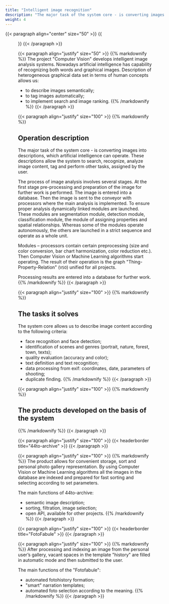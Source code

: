 ```yaml
---
title: "Intelligent image recognition"
description: "The major task of the system core - is converting images into descriptions, which artificial intelligence can operate. These descriptions allow the system to search, recognize, analyze image content, tag and perform other tasks, assigned by the user."
weight: 4
---
```


{{< paragraph align="center" size="50" >}}
{{<figure url="/media/activities/pic4.jpg">}}
{{< /paragraph >}}

{{< paragraph align="justify" size="50" >}}
{{% markdownify %}}
The project "Computer Vision" develops intelligent image analysis systems. Nowadays artificial intelligence has capability of recognizing both words and graphical images. Description of heterogeneous graphical data set in terms of human concepts allows us:

- to describe images semantically;
- to tag images automatically;
- to implement search and image ranking.
{{% /markdownify %}}
{{< /paragraph >}}

{{< paragraph align="justify" size="100" >}}
{{% markdownify %}}
## Operation description

The major task of the system core - is converting images into descriptions, which artificial intelligence can operate. These descriptions allow the system to search, recognize, analyze image content, tag and perform other tasks, assigned by the user.

The process of image analysis involves several stages. At the first stage pre-processing and preparation of the image for further work is performed. The image is entered into a database. Then the image is sent to the conveyor with processors where the main analysis is implemented. To ensure proper analysis dynamically linked modules are launched. These modules are segmentation module, detection module, classification module, the module of assigning properties and spatial relationships. Whereas some of the modules operate autonomously, the others are launched in a strict sequence and operate as a whole unit.

Modules – processors contain certain preprocessing (size and color conversion, bar chart harmonization, color reduction etc.). Then Computer Vision or Machine Learning algorithms start operating. The result of their operation is the graph "Thing-Property-Relation" (`VSO`) unified for all projects.

Processing results are entered into a database for further work.
{{% /markdownify %}}
{{< /paragraph >}}

{{< paragraph align="justify" size="100" >}}
{{% markdownify %}}
## The tasks it solves

The system core allows us to describe image content according to the following criteria:

- face recognition and face detection;
- identification of scenes and genres (portrait, nature, forest, town, texts);
- quality evaluation (accuracy and color);
- text definition and text recognition;
- data processing from exif: coordinates, date, parameters of shooting;
- duplicate finding.
{{% /markdownify %}}
{{< /paragraph >}}

{{< paragraph align="justify" size="100" >}}
{{% markdownify %}}
## The products developed on the basis of the system
{{% /markdownify %}}
{{< /paragraph >}}

{{< paragraph align="justify" size="100" >}}
{{< headerborder title="44to-archive" >}}
{{< /paragraph >}}

{{< paragraph align="justify" size="100" >}}
{{% markdownify %}}
The product allows for convenient storage, sort and personal photo gallery representation. By using Computer Vision or Machine Learning algorithms all the images in the database are indexed and prepared for fast sorting and selecting according to set parameters.

The main functions of 44to-archive:

- semantic image description;
- sorting, filtration, image selection;
- open API, available for other projects.
{{% /markdownify %}}
{{< /paragraph >}}

{{< paragraph align="justify" size="100" >}}
{{< headerborder title="FotoFabule" >}}
{{< /paragraph >}}

{{< paragraph align="justify" size="100" >}}
{{% markdownify %}}
After processing and indexing an image from the personal user’s gallery, vacant spaces in the template "history" are filled in automatic mode and then submitted to the user.

The main functions of the "Fotofabule":

- automated fotohistory formation;
- "smart" narration templates;
- automated foto selection according to the meaning.
{{% /markdownify %}}
{{< /paragraph >}}
